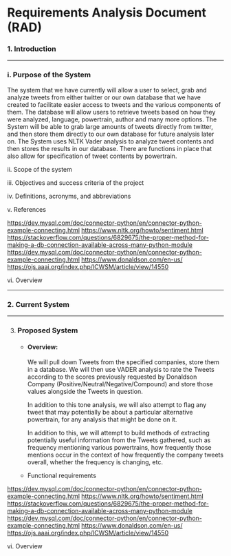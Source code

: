 # Requirements Analysis Document (RAD)

### 1. Introduction
----

###  i. Purpose of the System

The system that we have currently will allow a user to select, grab and analyze tweets from either twitter or our own database that we have created to facilitate easier access to tweets and the various components of them. The database will allow users to retrieve tweets based on how they were analyzed, language, powertrain, author and many more options. The System will be able to grab large amounts of tweets directly from twitter, and then store them directly to our own database for future analysis later on. The System uses NLTK Vader analysis to analyze tweet contents and then stores the results in our database. There are functions in place that also allow for specification of tweet contents by powertrain.

ii. Scope of the system

iii. Objectives and success criteria of the project

iv. Definitions, acronyms, and abbreviations

v. References

 https://dev.mysql.com/doc/connector-python/en/connector-python-example-connecting.html
 https://www.nltk.org/howto/sentiment.html
 https://stackoverflow.com/questions/6829675/the-proper-method-for-making-a-db-connection-available-across-many-python-module
 https://dev.mysql.com/doc/connector-python/en/connector-python-example-connecting.html
 https://www.donaldson.com/en-us/
 https://ojs.aaai.org/index.php/ICWSM/article/view/14550

vi. Overview

***
### 2. Current System

***
3. ### Proposed System

   - #### Overview:

     We will pull down Tweets from the specified companies, store them in a database. We will then use VADER analysis to rate the Tweets according to the scores previously requested by Donaldson Company (Positive/Neutral/Negative/Compound) and store those values alongside the Tweets in question.

     In addition to this tone analysis, we will also attempt to flag any tweet that may potentially be about a particular alternative powertrain, for any analysis that might be done on it.

     In addition to this, we will attempt to build methods of extracting potentially useful information from the Tweets gathered, such as frequency mentioning various powertrains, how frequently those mentions occur in the context of how frequently the company tweets overall, whether the frequency is changing, etc.

   - Functional requirements 



   
 https://dev.mysql.com/doc/connector-python/en/connector-python-example-connecting.html
 https://www.nltk.org/howto/sentiment.html
 https://stackoverflow.com/questions/6829675/the-proper-method-for-making-a-db-connection-available-across-many-python-module
 https://dev.mysql.com/doc/connector-python/en/connector-python-example-connecting.html
 https://www.donaldson.com/en-us/
 https://ojs.aaai.org/index.php/ICWSM/article/view/14550

vi. Overview
